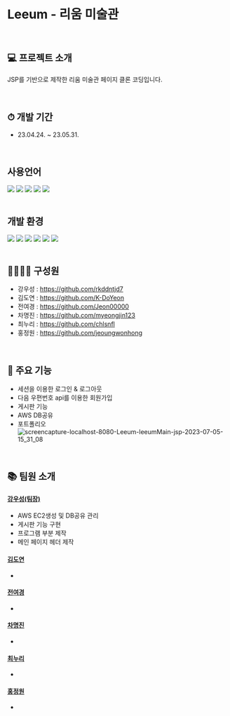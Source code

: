 # Leeum - 리움 미술관 

<br>

## 💻 프로젝트 소개

JSP를 기반으로 제작한 리움 미술관 페이지 클론 코딩입니다.

<br>

## ⏱ 개발 기간

- 23.04.24. ~ 23.05.31.

<br>

## 사용언어

<div>
<img src="https://img.shields.io/badge/html5-E34F26?style=for-the-badge&logo=html5&logoColor=white">
<img src="https://img.shields.io/badge/css-1572B6?style=for-the-badge&logo=css3&logoColor=white">
<img src="https://img.shields.io/badge/javascript-F7DF1E?style=for-the-badge&logo=javascript&logoColor=white">
<img src="https://img.shields.io/badge/jquery-0769AD?style=for-the-badge&logo=jquery&logoColor=white">
<img src="https://img.shields.io/badge/java-007396?style=for-the-badge&logo=java&logoColor=white">
</div>

<br>

## 개발 환경

<div>
<img src="https://img.shields.io/badge/windows-0078D6?style=for-the-badge&logo=windows&logoColor=white">
<img src="https://img.shields.io/badge/eclipse-2C2255?style=for-the-badge&logo=eclipse&logoColor=white">
<img src="https://img.shields.io/badge/apachetomcat-F8DC75?style=for-the-badge&logo=apachetomcat&logoColor=white">
<img src="https://img.shields.io/badge/mysql-4479A1?style=for-the-badge&logo=mysql&logoColor=white">
<img src="https://img.shields.io/badge/amazonaws-FF9900?style=for-the-badge&logo=aws&logoColor=white">
<img src="https://img.shields.io/badge/github-181717?style=for-the-badge&logo=github&logoColor=white">
</div>

<br>

## 👩‍👩‍👦‍👦 구성원
- 강우성 : <https://github.com/rkddntjd7>
- 김도연 : <https://github.com/K-DoYeon>
- 전여경 : <https://github.com/Jeon00000>
- 차명진 : <https://github.com/myeongjin123>
- 최누리 : <https://github.com/chlsnfl>
- 홍정원 : <https://github.com/jeoungwonhong>

<br>

## 📌 주요 기능
- 세션을 이용한 로그인 & 로그아웃
- 다음 우편번호 api를 이용한 회원가입
- 게시판 기능
- AWS DB공유 
- 포트폴리오 <notion>
![screencapture-localhost-8080-Leeum-leeumMain-jsp-2023-07-05-15_31_08](https://github.com/rkddntjd7/leeum/assets/125332196/d7841b9b-f27e-4d4b-a7db-442bdc466f9c)



<br>

## 📚 팀원 소개
#### [강우성(팀장)](https://github.com/rkddntjd7)
+ AWS EC2생성 및 DB공유 관리
+ 게시판 기능 구현
+ 프로그램 부분 제작
+ 메인 페이지 헤더 제작

#### [김도연](https://github.com/K-DoYeon)
+
#### [전여경](https://github.com/Jeon00000)
+
#### [차명진](https://github.com/myeongjin123)
+
#### [최누리](https://github.com/chlsnfl)
+
#### [홍정원](https://github.com/jeoungwonhong)
+

